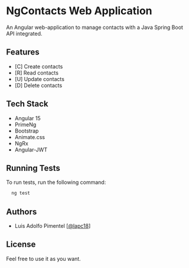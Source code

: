 
# NgContacts Web Application

An Angular web-application to manage contacts with a Java Spring Boot API integrated.




## Features

- [C] Create contacts
- [R] Read contacts
- [U] Update contacts
- [D] Delete contacts
## Tech Stack

- Angular 15
- PrimeNg
- Bootstrap
- Animate.css
- NgRx
- Angular-JWT



## Running Tests

To run tests, run the following command:

```bash
  ng test
```


## Authors

- Luis Adolfo Pimentel [[@lapc18](https://www.github.com/lapc18)]


## License

Feel free to use it as you want.


